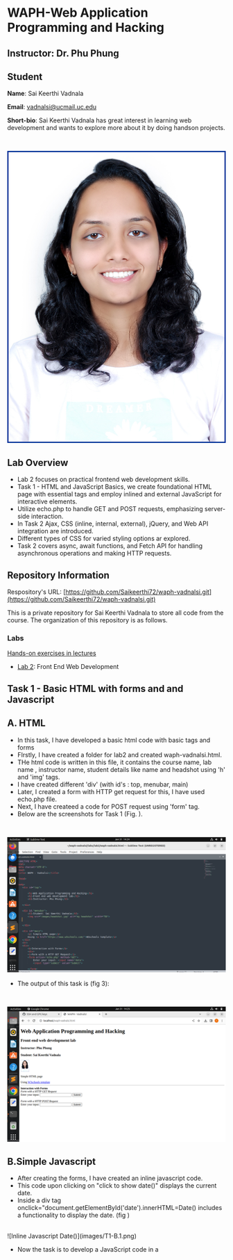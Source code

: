 # WAPH-Web Application Programming and Hacking

## Instructor: Dr. Phu Phung

## Student

**Name**: Sai Keerthi Vadnala

**Email**: vadnalsi@ucmail.uc.edu

**Short-bio**: Sai Keerthi Vadnala has great interest in learning web development and wants to explore more about it by doing handson projects.

<br>

![Sai Keerthi vadnala headshot](Images/headshot.jpg)


## Lab Overview
- Lab 2 focuses on practical frontend web development skills.
- Task 1 - HTML and JavaScript Basics, we create foundational HTML page with essential tags and employ inlined and external JavaScript for interactive elements.
- Utilize echo.php to handle GET and POST requests, emphasizing server-side interaction.
- In Task 2 Ajax, CSS (inline, internal, external), jQuery, and Web API integration are introduced.
- Different types of CSS for varied styling options ar explored.
- Task 2 covers async, await functions, and Fetch API for handling asynchronous operations and making HTTP requests.



## Repository Information

Respository's URL: [https://github.com/Saikeerthi72/waph-vadnalsi.git](https://github.com/Saikeerthi72/waph-vadnalsi.git)

This is a private repository for Sai Keerthi Vadnala to store all code from the course. The organization of this repository is as follows.

### Labs 

[Hands-on exercises in lectures](labs) 

  - [Lab 2](https://github.com/Saikeerthi72/waph-vadnalsi/tree/main/labs/lab%201): Front End Web Development

## Task 1 - Basic HTML with forms and and Javascript
## A. HTML

- In this task, I have developed a basic html code with basic tags and forms
- FIrstly, I have created a folder for lab2 and created waph-vadnalsi.html.
- THe html code is written in this file, it contains the course name, lab name , instructor name, student details like name and headshot using 'h' and 'img' tags.
- I have created different 'div' (with id's : top, menubar, main) 
- Later, I created a form with HTTP get request for this, I have used echo.php file.
- Next, I have createed a code for POST request using 'form' tag.
- Below are the screenshots for Task 1 (Fig. ).
<br>

![Basic HTML](images/T1-A.1.png) 


- The output of this task is (fig 3):
<br>

![HTML web page with forms](images/T1-A.2.png) 

## B.Simple Javascript

- After creating the forms, I have created an inline javascript code.
- This code upon clicking on "click to show date()" displays the current date.
- Inside a div tag onclick="document.getElementById('date').innerHTML=Date() includes a functionality to display the date. (fig )
<br>
![Inline Javascript Date()](images/T1-B.1.png) 

- Now the task is to develop a JavaScript code in a <script> tag to display a digital clock 
- I developed a function to display clock and I have set the interval to change the time for every 500 ms (fig )
<br>

![Digitalclock](images/T1-B.2.png) 

- Next I have written a code to show my email id when I clicked on 'show my email'.
- For this, I have included javascript code inside a new file named "email.js" (fig )
<br>

![Email](images/T1-B3.png) 

- Also, I have included an external javascript file "clock.js" 
- I used canvas to draw the clock image and a functions to draw the clock (fig ) 
<br>

![Analogclock](images/T1-B.4.png) 

- The following screenshots are the total code for Task 1 : (fig  , )

<br>

![Task1](images/T1-B.5COMBINEDCODE.png) 

<br>

![Task1](images/T1-B.6COMBINEDCODE.png) 


- Output screenshots for Task1 (fig ):<br>

![Task1_output](images/T1.B.FINAL.png) 

<br>

![Task1_output](images/T1.B.FINAL2.png) 



## Task 2 - Ajax, CSS, jQuery and web API integration

- **A.Ajax**   

- Ajax stands for Asynchronous JavaScript and XML, it enables web browsers to collect and exchange data with the web without reloading the page.
- I have integrated an input tag for user input, a button for submission, and a div element for JavaScript code, all placed after the form.
- And for request Handling Function, I have implemented a function, getEcho(), to process requests by checking the input length before initiating the request.
- I have created an Ajax object and set up an onreadystatechange function to handle the asynchronous request.
- It prints the response text if the ready state is 4 and the status is 200, indicating a successful request.
- I have written a code to create an Ajax request and send it to the server, utilizing the echo.php file to handle the initialized GET request.
- The xhttp.open function initiates communication with the server, facilitating the exchange of data without reloading the entire webpage.
- Echo.php effectively manages the GET request, ensuring proper handling and processing of data from the client-side request.

- Code for the getecho function (fig )

<br>

![getEcho function](images/T2-A.1.png) 

- Output of the ajax response is(fig )

<br>

![getEcho function output](images/T2-A.2.png) 

- I understood the Ajax request/response dynamics in the network window 
- I have initiated a new capture and observed the console window displaying the response, upon submitting a request.
- Also, inspected the echo.php response, and found thestatus code of 200, indicating successful handling of the request.
- Later I observed dynamic changes in the console reponse messages and the execution count, which altered each time the request was run.
- Below are the outputs of this task (fig  , )
<br>

![Network Window](images/T2-A.3.png) 

<br>

![Network Window](images/T2.A.4.png) 


- **B.CSS**

- External CSS is applied through a separate file linked to the HTML, internal CSS is embedded within the HTML document, and inline CSS is directly applied to specific HTML elements.
- I have used a external CSS to apply a separate style sheet to the HTML page for improved styling.
- I have also  Incorporated a remote CSS file, provided in class, into the HTML page's head tag.
- Modified the HTML code to align with the external CSS and arranged different div tags within the main div container, following the structure defined by the external CSS.
- Next, I added a style for ajax request button in the head tag as an internal css.
- Added the class name to the ajax input button and changed the value from submit to Ajax Echo. 
- Below screenshot is the output of all types of CSS (fig )

<br>

![CSS](images/T2-B.CSS-OUTPUT.png)

- I have added a style tag in the head tag as an internal css
- And also applied background color to the body as powder blue and h1 tag to color: blue (fig )
<br>

![Internal CSS](images/T2-B.CSS1.png)

 **C.jQuery**

- jQuery is a popular JavaScript library, which streamlines API interactions and simplifies tasks efficiently.
- I have copied the jQuery script into the head section, essential for enabling jQuery functionality.

- **i.jQuery $.get():** 

- I have also introduced a new button which triggers the jQueryAjax() function upon clicking for a Ajax GET request.
- The jQueryAjax() function fetches entered data, and ensures that it is not empty using the length function.
- It utilizes a jQuery selector to access echo.php, reads input from the container, and prints back the response on the page using the #response id.

 
- **ii.jQuery $.post():** 

- I have created a new button, which similar to the previous one, to trigger the jQueryAjaxPost() function upon clicking.
- I have created the jQueryAjaxPost() function to handle an Ajax POST request and print the response.
- To validate the data I have fetched the entered data into a variable,
- I have used a jQuery selector to access echo.php, read the input from the container, and printed back the response using the #response id.

- Code for both Ajax GET and POSt is shown below (fig  , )

 ![jQuery](images/T2-C-code.png)

 -Output for this task is : (fig )

  ![jQuery - output](images/T2-C-OUTPUT.png)

=---------------------------------------------------
